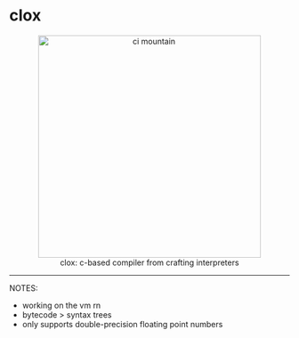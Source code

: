 # clox

<div align="center" >
  <img src="https://craftinginterpreters.com/image/a-map-of-the-territory/mountain.png" alt="ci mountain" height="400">
  <br/>
  clox: c-based compiler from crafting interpreters
  <br/>
</div>

-------

NOTES:
- working on the vm rn
- bytecode > syntax trees
- only supports double-precision floating point numbers